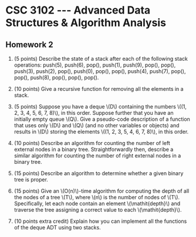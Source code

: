 # CSC 3102 --- Advanced Data Structures & Algorithm Analysis

## Homework 2

1. (5 points) Describe the state of a stack after each of the following stack operations: push(5), push(6), pop(), push(1), push(9), pop(), pop(), push(3), push(2), pop(), push(0), pop(), pop(), push(4), push(7), pop(), pop(), push(8), pop(), pop(), pop().

1. (10 points) Give a recursive function for removing all the elements in a stack.

1. (5 points) Suppose you have a deque \\(D\\) containing the numbers \\((1, 2, 3, 4, 5, 6, 7, 8)\\), in this order. Suppose further that you have an initially empty queue \\(Q\\). Give a pseudo-code description of a function that uses only \\(D\\) and \\(Q\\) (and no other variables or objects) and results in \\(D\\) storing the elements \\((1, 2, 3, 5, 4, 6, 7, 8)\\), in this order.

1. (10 points) Describe an algorithm for counting the number of left external nodes in a binary tree. Straightforwardly then, describe a similar algorithm for counting the number of right external nodes in a binary tree. 

1. (15 points) Describe an algorithm to determine whether a given binary tree is proper.

1. (15 points) Give an \\(O(n)\\)-time algorithm for computing the depth of all the nodes of a tree \\(T\\), where \\(n\\) is the number of nodes of \\(T\\). Specifically, let each node contain an element \\(\mathit{depth}\\) and traverse the tree assigning a correct value to each \\(\mathit{depth}\\).

1. (10 points extra credit) Explain how you can implement all the functions of the deque ADT using two stacks.
